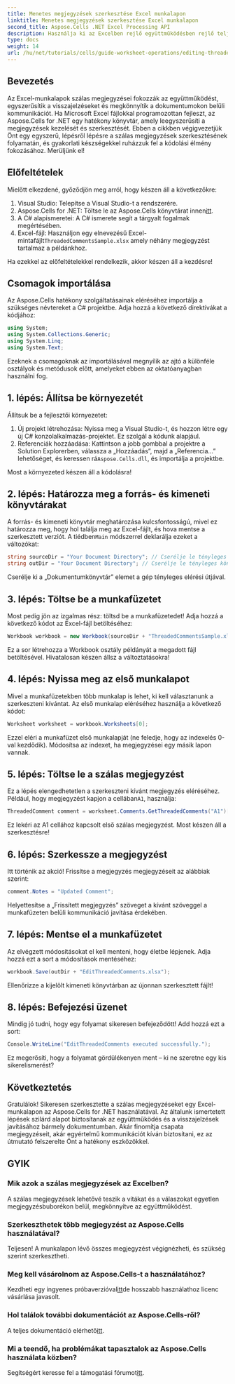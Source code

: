 ```yaml
---
title: Menetes megjegyzések szerkesztése Excel munkalapon
linktitle: Menetes megjegyzések szerkesztése Excel munkalapon
second_title: Aspose.Cells .NET Excel Processing API
description: Használja ki az Excelben rejlő együttműködésben rejlő teljes potenciált az Aspose.Cells for .NET használatával fűzött megjegyzések szerkesztéséről szóló átfogó útmutatónkkal. Ez a cikk világos, lépésről lépésre bemutatja az Excel-munkalapokon belüli kommunikáció javítását.
type: docs
weight: 14
url: /hu/net/tutorials/cells/guide-worksheet-operations/editing-threaded-comments/
---
```

## Bevezetés

Az Excel-munkalapok szálas megjegyzései fokozzák az együttműködést, egyszerűsítik a visszajelzéseket és megkönnyítik a dokumentumokon belüli kommunikációt. Ha Microsoft Excel fájlokkal programozottan fejleszt, az Aspose.Cells for .NET egy hatékony könyvtár, amely leegyszerűsíti a megjegyzések kezelését és szerkesztését. Ebben a cikkben végigvezetjük Önt egy egyszerű, lépésről lépésre a szálas megjegyzések szerkesztésének folyamatán, és gyakorlati készségekkel ruházzuk fel a kódolási élmény fokozásához. Merüljünk el!

## Előfeltételek
Mielőtt elkezdené, győződjön meg arról, hogy készen áll a következőkre:

1. Visual Studio: Telepítse a Visual Studio-t a rendszerére.
2.  Aspose.Cells for .NET: Töltse le az Aspose.Cells könyvtárat innen[itt](https://releases.aspose.com/cells/net/).
3. A C# alapismeretei: A C# ismerete segít a tárgyalt fogalmak megértésében.
4.  Excel-fájl: Használjon egy elnevezésű Excel-mintafájlt`ThreadedCommentsSample.xlsx` amely néhány megjegyzést tartalmaz a példánkhoz.

Ha ezekkel az előfeltételekkel rendelkezik, akkor készen áll a kezdésre!

## Csomagok importálása
Az Aspose.Cells hatékony szolgáltatásainak eléréséhez importálja a szükséges névtereket a C# projektbe. Adja hozzá a következő direktívákat a kódjához:

```csharp
using System;
using System.Collections.Generic;
using System.Linq;
using System.Text;
```

Ezeknek a csomagoknak az importálásával megnyílik az ajtó a különféle osztályok és metódusok előtt, amelyeket ebben az oktatóanyagban használni fog.

## 1. lépés: Állítsa be környezetét
Állítsuk be a fejlesztői környezetet:

1. Új projekt létrehozása: Nyissa meg a Visual Studio-t, és hozzon létre egy új C# konzolalkalmazás-projektet. Ez szolgál a kódunk alapjául.
2. Referenciák hozzáadása: Kattintson a jobb gombbal a projektre a Solution Explorerben, válassza a „Hozzáadás”, majd a „Referencia…” lehetőséget, és keressen rá`Aspose.Cells.dll`, és importálja a projektbe.

Most a környezeted készen áll a kódolásra!

## 2. lépés: Határozza meg a forrás- és kimeneti könyvtárakat
 A forrás- és kimeneti könyvtár meghatározása kulcsfontosságú, mivel ez határozza meg, hogy hol találja meg az Excel-fájlt, és hova mentse a szerkesztett verziót. A tiédben`Main` módszerrel deklarálja ezeket a változókat:

```csharp
string sourceDir = "Your Document Directory"; // Cserélje le tényleges könyvtárra
string outDir = "Your Document Directory"; // Cserélje le tényleges könyvtárra
```

Cserélje ki a „Dokumentumkönyvtár” elemet a gép tényleges elérési útjával.

## 3. lépés: Töltse be a munkafüzetet
Most pedig jön az izgalmas rész: töltsd be a munkafüzetedet! Adja hozzá a következő kódot az Excel-fájl betöltéséhez:

```csharp
Workbook workbook = new Workbook(sourceDir + "ThreadedCommentsSample.xlsx");
```

Ez a sor létrehozza a Workbook osztály példányát a megadott fájl betöltésével. Hivatalosan készen állsz a változtatásokra!

## 4. lépés: Nyissa meg az első munkalapot
Mivel a munkafüzetekben több munkalap is lehet, ki kell választanunk a szerkeszteni kívántat. Az első munkalap eléréséhez használja a következő kódot:

```csharp
Worksheet worksheet = workbook.Worksheets[0];
```

Ezzel eléri a munkafüzet első munkalapját (ne feledje, hogy az indexelés 0-val kezdődik). Módosítsa az indexet, ha megjegyzései egy másik lapon vannak.

## 5. lépés: Töltse le a szálas megjegyzést
 Ez a lépés elengedhetetlen a szerkeszteni kívánt megjegyzés eléréséhez. Például, hogy megjegyzést kapjon a cellában`A1`, használja:

```csharp
ThreadedComment comment = worksheet.Comments.GetThreadedComments("A1")[0];
```

Ez lekéri az A1 cellához kapcsolt első szálas megjegyzést. Most készen áll a szerkesztésre!

## 6. lépés: Szerkessze a megjegyzést
Itt történik az akció! Frissítse a megjegyzés megjegyzéseit az alábbiak szerint:

```csharp
comment.Notes = "Updated Comment";
```

Helyettesítse a „Frissített megjegyzés” szöveget a kívánt szöveggel a munkafüzeten belüli kommunikáció javítása érdekében.

## 7. lépés: Mentse el a munkafüzetet
Az elvégzett módosításokat el kell menteni, hogy életbe lépjenek. Adja hozzá ezt a sort a módosítások mentéséhez:

```csharp
workbook.Save(outDir + "EditThreadedComments.xlsx");
```

Ellenőrizze a kijelölt kimeneti könyvtárban az újonnan szerkesztett fájlt!

## 8. lépés: Befejezési üzenet
Mindig jó tudni, hogy egy folyamat sikeresen befejeződött! Add hozzá ezt a sort:

```csharp
Console.WriteLine("EditThreadedComments executed successfully.");
```

Ez megerősíti, hogy a folyamat gördülékenyen ment – ki ne szeretne egy kis sikerelismerést?

## Következtetés
Gratulálok! Sikeresen szerkesztette a szálas megjegyzéseket egy Excel-munkalapon az Aspose.Cells for .NET használatával. Az általunk ismertetett lépések szilárd alapot biztosítanak az együttműködés és a visszajelzések javításához bármely dokumentumban. Akár finomítja csapata megjegyzéseit, akár egyértelmű kommunikációt kíván biztosítani, ez az útmutató felszerelte Önt a hatékony eszközökkel.

## GYIK

### Mik azok a szálas megjegyzések az Excelben?
A szálas megjegyzések lehetővé teszik a vitákat és a válaszokat egyetlen megjegyzésbuborékon belül, megkönnyítve az együttműködést.

### Szerkeszthetek több megjegyzést az Aspose.Cells használatával?
Teljesen! A munkalapon lévő összes megjegyzést végignézheti, és szükség szerint szerkesztheti.

### Meg kell vásárolnom az Aspose.Cells-t a használatához?
 Kezdheti egy ingyenes próbaverzióval[itt](https://releases.aspose.com/)de hosszabb használathoz licenc vásárlása javasolt.

### Hol találok további dokumentációt az Aspose.Cells-ről?
 A teljes dokumentáció elérhető[itt](https://reference.aspose.com/cells/net/).

### Mi a teendő, ha problémákat tapasztalok az Aspose.Cells használata közben?
 Segítségért keresse fel a támogatási fórumot[itt](https://forum.aspose.com/c/cells/9).